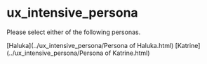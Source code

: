 # ux_intensive_persona
Please select either of the following personas.

[Haluka](../ux_intensive_persona/Persona of Haluka.html)
[Katrine](../ux_intensive_persona/Persona of Katrine.html)

